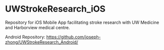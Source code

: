 # UWStrokeResearch_iOS

Repository for iOS Mobile App facilitating stroke research with UW Medicine and Harborview medical centre. 

Android Repository:
https://github.com/joseph-zhong/UWStrokeResearch_Android/

